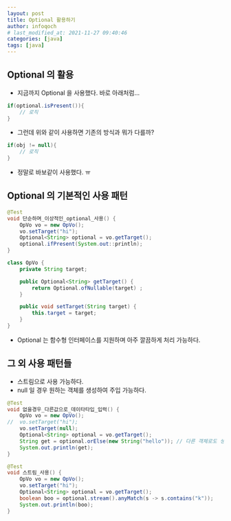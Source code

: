 ```yaml
---
layout: post
title: Optional 활용하기
author: infoqoch
# last_modified_at: 2021-11-27 09:40:46
categories: [java]
tags: [java]
---
```


## Optional 의 활용
- 지금까지 Optional 을 사용했다. 바로 아래처럼...
```java
if(optional.isPresent()){
    // 로직
}
```
- 그런데 위와 같이 사용하면 기존의 방식과 뭐가 다를까?
```java
if(obj != null){
    // 로직
}
```
- 정말로 바보같이 사용했다. ㅠ 

## Optional 의 기본적인 사용 패턴
```java
@Test
void 단순하며_이상적인_optional_사용() {
    OpVo vo = new OpVo();
    vo.setTarget("hi");
    Optional<String> optional = vo.getTarget();
    optional.ifPresent(System.out::println);
}

class OpVo {
    private String target;

    public Optional<String> getTarget() { 
        return Optional.ofNullable(target) ;
    }

    public void setTarget(String target) {
        this.target = target;
    }
}
```
- Optional 는 함수형 인터페이스를 지원하며 아주 깔끔하게 처리 가능하다.

## 그 외 사용 패턴들 
- 스트림으로 사용 가능하다.
- null 일 경우 원하는 객체를 생성하여 주입 가능하다. 
  
```java
@Test
void 없을경우_다른값으로_데이타타입_입력() {
    OpVo vo = new OpVo();
//	vo.setTarget("hi");
    vo.setTarget(null);
    Optional<String> optional = vo.getTarget();
    String get = optional.orElse(new String("hello")); // 다른 객체로도 생성 가능. 제너릭형태
    System.out.println(get);
}

@Test
void 스트림_사용() {
    OpVo vo = new OpVo();
    vo.setTarget("hi");
    Optional<String> optional = vo.getTarget();
    boolean boo = optional.stream().anyMatch(s -> s.contains("k"));
    System.out.println(boo);
}

```
